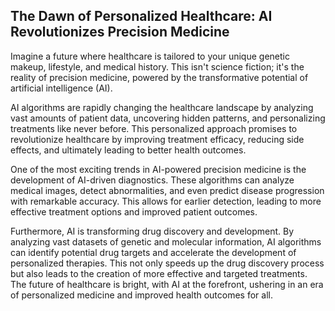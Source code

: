 ## The Dawn of Personalized Healthcare: AI Revolutionizes Precision Medicine

Imagine a future where healthcare is tailored to your unique genetic makeup, lifestyle, and medical history. This isn't science fiction; it's the reality of precision medicine, powered by the transformative potential of artificial intelligence (AI). 

AI algorithms are rapidly changing the healthcare landscape by analyzing vast amounts of patient data, uncovering hidden patterns, and personalizing treatments like never before. This personalized approach promises to revolutionize healthcare by improving treatment efficacy, reducing side effects, and ultimately leading to better health outcomes.

One of the most exciting trends in AI-powered precision medicine is the development of AI-driven diagnostics. These algorithms can analyze medical images, detect abnormalities, and even predict disease progression with remarkable accuracy. This allows for earlier detection, leading to more effective treatment options and improved patient outcomes. 

Furthermore, AI is transforming drug discovery and development. By analyzing vast datasets of genetic and molecular information, AI algorithms can identify potential drug targets and accelerate the development of personalized therapies. This not only speeds up the drug discovery process but also leads to the creation of more effective and targeted treatments. The future of healthcare is bright, with AI at the forefront, ushering in an era of personalized medicine and improved health outcomes for all.